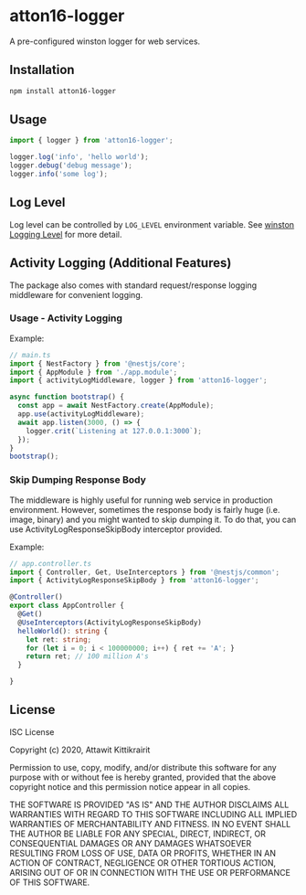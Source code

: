 # atton16-logger

A pre-configured winston logger for web services.

## Installation

```bash
npm install atton16-logger
```

## Usage

```typescript
import { logger } from 'atton16-logger';

logger.log('info', 'hello world');
logger.debug('debug message');
logger.info('some log');

```

## Log Level

Log level can be controlled by `LOG_LEVEL` environment variable. See [winston Logging Level](https://github.com/winstonjs/winston#logging-levels) for more detail.

## Activity Logging (Additional Features)

The package also comes with standard request/response logging middleware for convenient logging.

### Usage - Activity Logging

Example:

```typescript
// main.ts
import { NestFactory } from '@nestjs/core';
import { AppModule } from './app.module';
import { activityLogMiddleware, logger } from 'atton16-logger';

async function bootstrap() {
  const app = await NestFactory.create(AppModule);
  app.use(activityLogMiddleware);
  await app.listen(3000, () => {
    logger.crit(`Listening at 127.0.0.1:3000`);
  });
}
bootstrap();
```

### Skip Dumping Response Body

The middleware is highly useful for running web service in production environment. However, sometimes the response body is fairly huge (i.e. image, binary) and you might wanted to skip dumping it. To do that, you can use ActivityLogResponseSkipBody interceptor provided.

Example:

```typescript
// app.controller.ts
import { Controller, Get, UseInterceptors } from '@nestjs/common';
import { ActivityLogResponseSkipBody } from 'atton16-logger';

@Controller()
export class AppController {
  @Get()
  @UseInterceptors(ActivityLogResponseSkipBody)
  helloWorld(): string {
    let ret: string;
    for (let i = 0; i < 100000000; i++) { ret += 'A'; }
    return ret; // 100 million A's
  }

}
```

## License

ISC License

Copyright (c) 2020, Attawit Kittikrairit

Permission to use, copy, modify, and/or distribute this software for any
purpose with or without fee is hereby granted, provided that the above
copyright notice and this permission notice appear in all copies.

THE SOFTWARE IS PROVIDED "AS IS" AND THE AUTHOR DISCLAIMS ALL WARRANTIES
WITH REGARD TO THIS SOFTWARE INCLUDING ALL IMPLIED WARRANTIES OF
MERCHANTABILITY AND FITNESS. IN NO EVENT SHALL THE AUTHOR BE LIABLE FOR
ANY SPECIAL, DIRECT, INDIRECT, OR CONSEQUENTIAL DAMAGES OR ANY DAMAGES
WHATSOEVER RESULTING FROM LOSS OF USE, DATA OR PROFITS, WHETHER IN AN
ACTION OF CONTRACT, NEGLIGENCE OR OTHER TORTIOUS ACTION, ARISING OUT OF
OR IN CONNECTION WITH THE USE OR PERFORMANCE OF THIS SOFTWARE.
